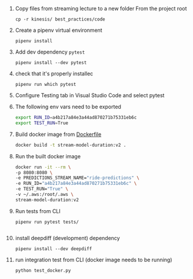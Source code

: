 1. Copy files from streaming lecture to a new folder
    From the project root

    ```shell
    cp -r kinesis/ best_practices/code 
    ```
1. Create a pipenv virtual environment

    ```shell
    pipenv install
    ```

1. Add dev dependency `pytest`
    ```shell
    pipenv install --dev pytest
    ```

1. check that it's properly installec
    ```shell
    pipenv run which pytest
    ```
1. Configure Testing tab in Visual Studio Code and select pytest

1. The following env vars need to be exported

    ```bash
    export RUN_ID=a4b217a84e3a44ad870271b75331eb6c
    export TEST_RUN=True
    ```

1. Build docker image from [Dockerfile](../best_practices/code/Dockerfile)
    ```bash
    docker build -t stream-model-duration:v2 .
    ```

1. Run the built docker image
    ```bash
    docker run -it --rm \
    -p 8080:8080 \
    -e PREDICTIONS_STREAM_NAME="ride-predictions" \
    -e RUN_ID="a4b217a84e3a44ad870271b75331eb6c" \
    -e TEST_RUN="True" \
    -v ~/.aws:/root/.aws \
    stream-model-duration:v2    
    ```

1. Run tests from CLI

    ```shell
    pipenv run pytest tests/


1. install deepdiff (development) dependency

    ```shell
    pipenv install --dev deepdiff
    ```

1. run integration test from CLI (docker image needs to be running)

    ```shell
    python test_docker.py
    ```